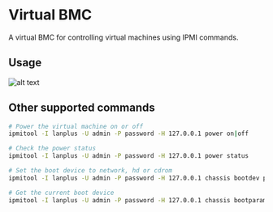 Virtual BMC
===========

A virtual BMC for controlling virtual machines using IPMI commands.

Usage
-----

![alt text](images/demo.gif "Virtual BMC demo")

Other supported commands
------------------------

```bash
# Power the virtual machine on or off
ipmitool -I lanplus -U admin -P password -H 127.0.0.1 power on|off

# Check the power status
ipmitool -I lanplus -U admin -P password -H 127.0.0.1 power status

# Set the boot device to network, hd or cdrom
ipmitool -I lanplus -U admin -P password -H 127.0.0.1 chassis bootdev pxe|disk|cdrom

# Get the current boot device
ipmitool -I lanplus -U admin -P password -H 127.0.0.1 chassis bootparam get 5
```
